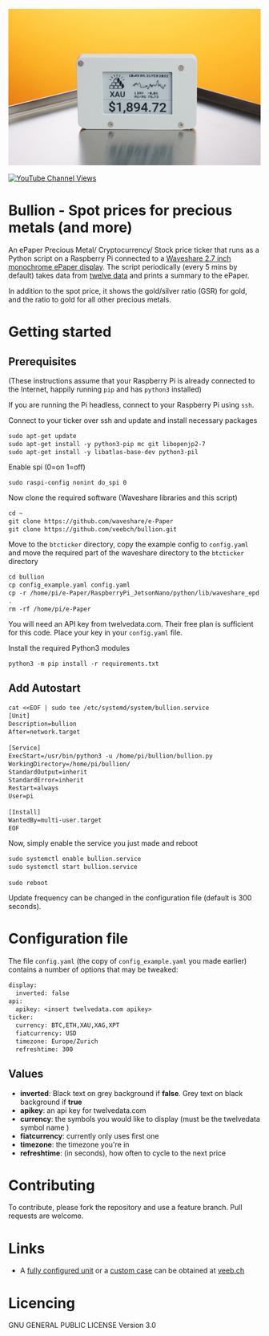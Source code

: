 ![Action Shot](/images/bullion2.jpg)

[![YouTube Channel Views](https://img.shields.io/youtube/channel/views/UCz5BOU9J9pB_O0B8-rDjCWQ?label=YouTube&style=social)](https://www.youtube.com/channel/UCz5BOU9J9pB_O0B8-rDjCWQ)

# Bullion - Spot prices for precious metals (and more)

An ePaper Precious Metal/ Cryptocurrency/ Stock price ticker that runs as a Python script on a Raspberry Pi connected to a [Waveshare 2.7 inch monochrome ePaper display](https://www.waveshare.com/wiki/2.7inch_e-Paper_HAT). The script periodically (every 5 mins by default) takes data from [twelve data](https://www.twelvedata.com/) and prints a summary to the ePaper.

In addition to the spot price, it shows the gold/silver ratio (GSR) for gold, and the ratio to gold for all other precious metals.


# Getting started

## Prerequisites

(These instructions assume that your Raspberry Pi is already connected to the Internet, happily running `pip` and has `python3` installed)

If you are running the Pi headless, connect to your Raspberry Pi using `ssh`.

Connect to your ticker over ssh and update and install necessary packages 
```
sudo apt-get update
sudo apt-get install -y python3-pip mc git libopenjp2-7
sudo apt-get install -y libatlas-base-dev python3-pil
```

Enable spi (0=on 1=off)

```
sudo raspi-config nonint do_spi 0
```

Now clone the required software (Waveshare libraries and this script)

```
cd ~
git clone https://github.com/waveshare/e-Paper
git clone https://github.com/veebch/bullion.git
```
Move to the `btcticker` directory, copy the example config to `config.yaml` and move the required part of the waveshare directory to the `btcticker` directory
```
cd bullion
cp config_example.yaml config.yaml
cp -r /home/pi/e-Paper/RaspberryPi_JetsonNano/python/lib/waveshare_epd .
rm -rf /home/pi/e-Paper
```

You will need an API key from twelvedata.com. Their free plan is sufficient for this code. Place your key in your `config.yaml` file.

Install the required Python3 modules
```
python3 -m pip install -r requirements.txt
```

## Add Autostart

```
cat <<EOF | sudo tee /etc/systemd/system/bullion.service
[Unit]
Description=bullion
After=network.target

[Service]
ExecStart=/usr/bin/python3 -u /home/pi/bullion/bullion.py
WorkingDirectory=/home/pi/bullion/
StandardOutput=inherit
StandardError=inherit
Restart=always
User=pi

[Install]
WantedBy=multi-user.target
EOF
```
Now, simply enable the service you just made and reboot
```  
sudo systemctl enable bullion.service
sudo systemctl start bullion.service

sudo reboot
```

Update frequency can be changed in the configuration file (default is 300 seconds).

# Configuration file

The file `config.yaml` (the copy of `config_example.yaml` you made earlier) contains a number of options that may be tweaked:

```
display:
  inverted: false
api:
  apikey: <insert twelvedata.com apikey>
ticker:
  currency: BTC,ETH,XAU,XAG,XPT
  fiatcurrency: USD
  timezone: Europe/Zurich
  refreshtime: 300
```

## Values

- **inverted**: Black text on grey background if **false**. Grey text on black background if **true**
- **apikey**: an api key for twelvedata.com
- **currency**: the symbols you would like to display (must be the twelvedata symbol name )
- **fiatcurrency**: currently only uses first one
- **timezone**: the timezone you're in
- **refreshtime**: (in seconds), how often to cycle to the next price


# Contributing

To contribute, please fork the repository and use a feature branch. Pull requests are welcome.

# Links

- A [fully configured unit](https://www.veeb.ch/store/p/w5exxxcog8vgv0tn4xiyw8pr31ltwp) or a [custom case](https://www.veeb.ch/store/p/ticker-enclosure) can be obtained at [veeb.ch](http://www.veeb.ch/)


# Licencing

GNU GENERAL PUBLIC LICENSE Version 3.0
